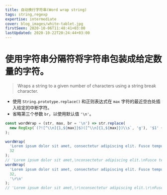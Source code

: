 ```yaml
---
title: 自动换行字符串(Word wrap string)
tags: string,regexp
expertise: intermediate
cover: blog_images/white-tablet.jpg
firstSeen: 2020-10-06T11:48:41+03:00
lastUpdated: 2020-10-22T20:24:44+03:00
---
```


# 使用字符串分隔符将字符串包装成给定数量的字符。
> Wraps a string to a given number of characters using a string break character.

- 使用 `String.prototype.replace()` 和正则表达式在 `max` 字符的最近空白处插入给定的中断字符。
- 省略第三个参数 `br`，以使用默认值 `'\n'`。

```js
const wordWrap = (str, max, br = '\n') => str.replace(
  new RegExp(`(?![^\\n]{1,${max}}$)([^\\n]{1,${max}})\\s`, 'g'), '$1' + br
);
```

```js
wordWrap(
  'Lorem ipsum dolor sit amet, consectetur adipiscing elit. Fusce tempus.',
  32
);
// 'Lorem ipsum dolor sit amet,\nconsectetur adipiscing elit.\nFusce tempus.'
wordWrap(
  'Lorem ipsum dolor sit amet, consectetur adipiscing elit. Fusce tempus.',
  32,
  '\r\n'
);
// 'Lorem ipsum dolor sit amet,\r\nconsectetur adipiscing elit.\r\nFusce tempus.'
```
